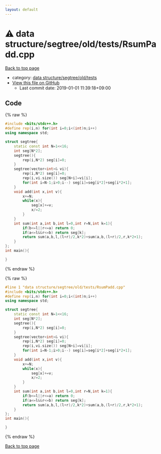 ```yaml
---
layout: default
---
```


<!-- mathjax config similar to math.stackexchange -->
<script type="text/javascript" async
  src="https://cdnjs.cloudflare.com/ajax/libs/mathjax/2.7.5/MathJax.js?config=TeX-MML-AM_CHTML">
</script>
<script type="text/x-mathjax-config">
  MathJax.Hub.Config({
    TeX: { equationNumbers: { autoNumber: "AMS" }},
    tex2jax: {
      inlineMath: [ ['$','$'] ],
      processEscapes: true
    },
    "HTML-CSS": { matchFontHeight: false },
    displayAlign: "left",
    displayIndent: "2em"
  });
</script>

<script type="text/javascript" src="https://cdnjs.cloudflare.com/ajax/libs/jquery/3.4.1/jquery.min.js"></script>
<script src="https://cdn.jsdelivr.net/npm/jquery-balloon-js@1.1.2/jquery.balloon.min.js" integrity="sha256-ZEYs9VrgAeNuPvs15E39OsyOJaIkXEEt10fzxJ20+2I=" crossorigin="anonymous"></script>
<script type="text/javascript" src="../../../../../assets/js/copy-button.js"></script>
<link rel="stylesheet" href="../../../../../assets/css/copy-button.css" />


# :warning: data structure/segtree/old/tests/RsumPadd.cpp

<a href="../../../../../index.html">Back to top page</a>

* category: <a href="../../../../../index.html#1640c839eda6cc5d1d5d19f7d1867e25">data structure/segtree/old/tests</a>
* <a href="{{ site.github.repository_url }}/blob/master/data structure/segtree/old/tests/RsumPadd.cpp">View this file on GitHub</a>
    - Last commit date: 2019-01-01 11:39:18+09:00




## Code

<a id="unbundled"></a>
{% raw %}
```cpp
#include <bits/stdc++.h>
#define rep(i,n) for(int i=0;i<(int)n;i++)
using namespace std;

struct segtree{
	static const int N=1<<16;
	int seg[N*2];
	segtree(){
		rep(i,N*2) seg[i]=0;
	}
	segtree(vector<int>& vi){
		rep(i,N*2) seg[i]=0;
		rep(i,vi.size()) seg[N+i]=vi[i];
		for(int i=N-1;i>0;i--) seg[i]=seg[i*2]+seg[i*2+1];
	}
	void add(int x,int v){
		x+=N;
		while(x){
			seg[x]+=v;
			x/=2;
		}
	}
	int sum(int a,int b,int l=0,int r=N,int k=1){
		if(b<=l||r<=a) return 0;
		if(a<=l&&r<=b) return seg[k];
		return sum(a,b,l,(l+r)/2,k*2)+sum(a,b,(l+r)/2,r,k*2+1);
	}
};
int main(){

}
```
{% endraw %}

<a id="bundled"></a>
{% raw %}
```cpp
#line 1 "data structure/segtree/old/tests/RsumPadd.cpp"
#include <bits/stdc++.h>
#define rep(i,n) for(int i=0;i<(int)n;i++)
using namespace std;

struct segtree{
	static const int N=1<<16;
	int seg[N*2];
	segtree(){
		rep(i,N*2) seg[i]=0;
	}
	segtree(vector<int>& vi){
		rep(i,N*2) seg[i]=0;
		rep(i,vi.size()) seg[N+i]=vi[i];
		for(int i=N-1;i>0;i--) seg[i]=seg[i*2]+seg[i*2+1];
	}
	void add(int x,int v){
		x+=N;
		while(x){
			seg[x]+=v;
			x/=2;
		}
	}
	int sum(int a,int b,int l=0,int r=N,int k=1){
		if(b<=l||r<=a) return 0;
		if(a<=l&&r<=b) return seg[k];
		return sum(a,b,l,(l+r)/2,k*2)+sum(a,b,(l+r)/2,r,k*2+1);
	}
};
int main(){

}

```
{% endraw %}

<a href="../../../../../index.html">Back to top page</a>

